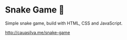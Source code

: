 # Snake Game 🐍
Simple snake game, build with HTML, CSS and JavaScript.

http://cauasilva.me/snake-game
